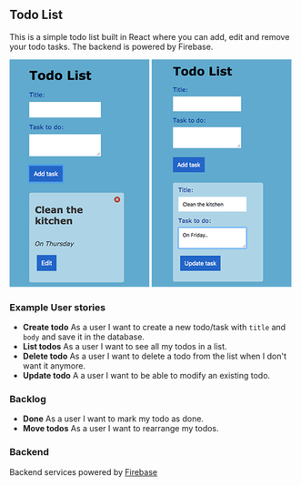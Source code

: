 ## Todo List

This is a simple todo list built in React where you can add, edit and remove your todo tasks. The backend is powered by Firebase.

![](./public/images/todo-1.jpg) ![](./public/images/todo-2.jpg)


### Example User stories

- **Create todo** As a user I want to create a new todo/task with `title` and `body` and save it in the database.
- **List todos** As a user I want to see all my todos in a list.
- **Delete todo** As a user I want to delete a todo from the list when I don't want it anymore.
- **Update todo** A a user I want to be able to modify an existing todo.

### Backlog

- **Done** As a user I want to mark my todo as done.
- **Move todos** As a user I want to rearrange my todos.

### Backend

Backend services powered by [Firebase](https://console.firebase.google.com/) 


### 



